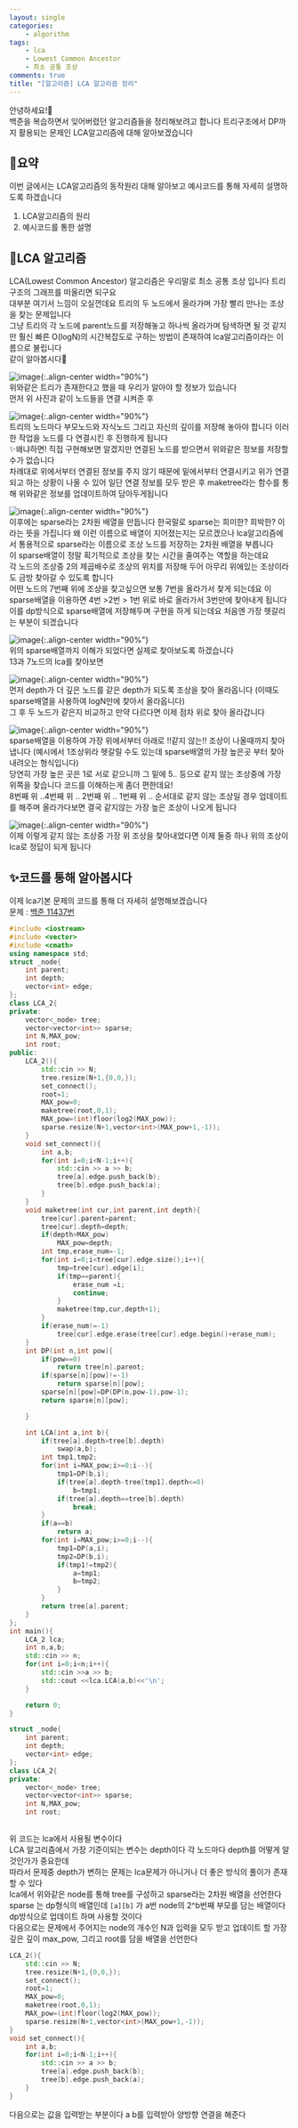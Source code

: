 ```yaml
---
layout: single
categories:
    - algorithm
tags:
    - lca
    - Lowest Common Ancestor
    - 최소 공통 조상
comments: true
title: "[알고리즘] LCA 알고리즘 정리"
---
```


안녕하세요!👋<br>
백준을 복습하면서 잊어버렸던 알고리즘들을 정리해보려고 합니다 트리구조에서 DP까지 활용되는 문제인 LCA알고리즘에 대해 알아보겠습니다<br>

## 🙏요약
이번 글에서는 LCA알고리즘의 동작원리 대해 알아보고 예시코드를 통해 자세히 설명하도록 하겠습니다

1. LCA알고리즘의 원리
2. 예시코드를 통한 설명

## 📔LCA 알고리즘

LCA(Lowest Common Ancestor) 알고리즘은 우리말로 최소 공통 조상 입니다 트리구조의 그래프를 떠올리면 되구요<br>
대부분 여기서 느낌이 오실껀데요 트리의 두 노드에서 올라가며 가장 빨리 만나는 조상을 찾는 문제입니다<br>
그냥 트리의 각 노드에 parent노드를 저장해놓고 하나씩 올라가며 탐색하면 될 것 같지만 훨신 빠른 O(logN)의 시간복잡도로 구하는 방법이 존재하여 lca알고리즘이라는 이름으로 불립니다<br>
같이 알아봅시다👊<br>

![image](/assets/images/0729_29/lca1.png){:.align-center width="90%"}  <br>
위와같은 트리가 존재한다고 했을 때 우리가 알아야 할 정보가 있습니다<br>
먼저 위 사진과 같이 노드들을 연결 시켜준 후<br>

![image](/assets/images/0729_29/lca2.png){:.align-center width="90%"}  <br>
트리의 노드마다 부모노드와 자식노드 그리고 자신의 깊이를 저장해 놓아야 합니다 이러한 작업을 노드를 다 연결시킨 후 진행하게 됩니다<br>
✨왜냐하면! 직접 구현해보면 알겠지만 연결된 노드를 받으면서 위와같은 정보를 저장할 수가 없습니다<br>
차례대로 위에서부터 연결된 정보를 주지 않기 때문에 밑에서부터 연결시키고 위가 연결되고 하는 상황이 나올 수 있어 일단 연결 정보를 모두 받은 후 maketree라는 함수를 통해 위와같은 정보를 업데이트하여 담아두게됩니다<br>

![image](/assets/images/0729_29/lca3.png){:.align-center width="90%"}  <br>
이후에는 sparse라는 2차원 배열을 만듭니다 한국말로 sparse는 희미한? 희박한? 이라는 뜻을 가집니다 왜 이런 이름으로 배열이 지어졌는지는 모르겠으나 lca알고리즘에서 통용적으로 sparse라는 이름으로 조상 노드를 저장하는 2차원 배열을 부릅니다<br>
이 sparse배열이 정말 획기적으로 조상을 찾는 시간을 줄여주는 역할을 하는데요<br>
각 노드의 조상중 2의 제곱배수로 조상의 위치를 저장해 두어 아무리 위에있는 조상이라도 금방 찾아갈 수 있도록 합니다<br>
어떤 노드의 7번째 위에 조상을 찾고싶으면 보통 7번을 올라가서 찾게 되는데요 이 sparse배열을 이용하면 4번 >2번 > 1번 위로 바로 올라가서 3번만에 찾아내게 됩니다<br>
이를 dp방식으로 sparse배열에 저장해두며 구현을 하게 되는데요 처음엔 가장 헷갈리는 부분이 되겠습니다<br>

![image](/assets/images/0729_29/lca4.png){:.align-center width="90%"}  <br>
위의 sparse배열까지 이해가 되었다면 실제로 찾아보도록 하겠습니다<br>
13과 7노드의 lca를 찾아보면<br>

![image](/assets/images/0729_29/lca5.png){:.align-center width="90%"}  <br>
먼저 depth가 더 깊은 노드를 같은 depth가 되도록 조상을 찾아 올라옵니다 (이때도 sparse배열을 사용하여 logN만에 찾아서 올라옵니다)<br>
그 후 두 노드가 같은지 비교하고 만약 다르다면 이제 점차 위로 찾아 올라갑니다<br>

![image](/assets/images/0729_29/lca6.png){:.align-center width="90%"}  <br>
sparse배열을 이용하여 가장 위에서부터 아래로 !!같지 않는!! 조상이 나올때까지 찾아냅니다 (예시에서 1조상위라 헷갈릴 수도 있는데 sparse배열의 가장 높은곳 부터 찾아내려오는 형식입니다)<br>
당연히 가장 높은 곳은 1로 서로 같으니까 그 밑에 5.. 등으로 같지 않는 조상중에 가장 위쪽을 찾습니다 코드를 이해하는게 좀더 편한데요!<br>
8번째 위 ..4번째 위 .. 2번째 위 .. 1번째 위 .. 순서대로 같지 않는 조상일 경우 업데이트를 해주며 올라가다보면 결국 같지않는 가장 높은 조상이 나오게 됩니다<br>

![image](/assets/images/0729_29/lca7.png){:.align-center width="90%"}  <br>
이제 이렇게 같지 않는 조상중 가장 위 조상을 찾아내었다면 이제 둘중 하나 위의 조상이 lca로 정답이 되게 됩니다<br>


## ✨코드를 통해 알아봅시다
이제 lca기본 문제의 코드를 통해 더 자세히 설명해보겠습니다<br>
문제 : [백준 11437번](https://www.acmicpc.net/problem/11437) <br>
  
```cpp
#include <iostream>
#include <vector>
#include <cmath>
using namespace std;
struct _node{
    int parent;
    int depth;
    vector<int> edge;
};
class LCA_2{
private:
    vector<_node> tree;
    vector<vector<int>> sparse;
    int N,MAX_pow;
    int root;
public:
    LCA_2(){
        std::cin >> N;
        tree.resize(N+1,{0,0,});
        set_connect();
        root=1;
        MAX_pow=0;
        maketree(root,0,1);
        MAX_pow=(int)floor(log2(MAX_pow));
        sparse.resize(N+1,vector<int>(MAX_pow+1,-1));
    }
    void set_connect(){
        int a,b;
        for(int i=0;i<N-1;i++){
            std::cin >> a >> b;
            tree[a].edge.push_back(b);
            tree[b].edge.push_back(a);
        }
    }
    void maketree(int cur,int parent,int depth){
        tree[cur].parent=parent;
        tree[cur].depth=depth;
        if(depth>MAX_pow)
            MAX_pow=depth;
        int tmp,erase_num=-1;
        for(int i=0;i<tree[cur].edge.size();i++){
            tmp=tree[cur].edge[i];
            if(tmp==parent){
                erase_num =i;
                continue;
            }
            maketree(tmp,cur,depth+1);
        }
        if(erase_num!=-1)
            tree[cur].edge.erase(tree[cur].edge.begin()+erase_num);
    }
    int DP(int n,int pow){
        if(pow==0)
            return tree[n].parent;
        if(sparse[n][pow]!=-1)
            return sparse[n][pow];
        sparse[n][pow]=DP(DP(n,pow-1),pow-1);
        return sparse[n][pow];

    }

    int LCA(int a,int b){
        if(tree[a].depth>tree[b].depth)
            swap(a,b);
        int tmp1,tmp2;
        for(int i=MAX_pow;i>=0;i--){
            tmp1=DP(b,i);
            if(tree[a].depth-tree[tmp1].depth<=0)
                b=tmp1;
            if(tree[a].depth==tree[b].depth)
                break;
        }
        if(a==b)
            return a;
        for(int i=MAX_pow;i>=0;i--){
            tmp1=DP(a,i);
            tmp2=DP(b,i);
            if(tmp1!=tmp2){
                a=tmp1;
                b=tmp2;
            }
        }
        return tree[a].parent;
    }
};
int main(){
    LCA_2 lca;
    int n,a,b;
    std::cin >> n;
    for(int i=0;i<n;i++){
        std::cin >>a >> b;
        std::cout <<lca.LCA(a,b)<<'\n';
    }

    return 0;
}
```

```cpp
struct _node{
    int parent;
    int depth;
    vector<int> edge;
};
class LCA_2{
private:
    vector<_node> tree;
    vector<vector<int>> sparse;
    int N,MAX_pow;
    int root;
  
```
위 코드는 lca에서 사용될 변수이다<br>
LCA 알고리즘에서 가장 기준이되는 변수는 depth이다 각 노드마다 depth를 어떻게 알 것인가가 중요한데<br>
따라서 문제중 depth가 변하는 문제는 lca문제가 아니거나 더 좋은 방식의 풀이가 존재할 수 있다<br>
lca에서 위와같은 node를 통해 tree를 구성하고 sparse라는 2차원 배열을 선언한다<br>
sparse 는 dp형식의 배열인데 `[a][b]` 가 a번 node의 2^b번째 부모를 담는 배열이다 dp방식으로 업데이트 하며 사용할 것이다<br>
다음으로는 문제에서 주어지는 node의 개수인 N과 입력을 모두 받고 업데이트 할 가장 깊은 깊이 max_pow, 그리고 root를 담을 배열을 선언한다<br>

```cpp
LCA_2(){
    std::cin >> N;
    tree.resize(N+1,{0,0,});
    set_connect();
    root=1;
    MAX_pow=0;
    maketree(root,0,1);
    MAX_pow=(int)floor(log2(MAX_pow));
    sparse.resize(N+1,vector<int>(MAX_pow+1,-1));
}
void set_connect(){
    int a,b;
    for(int i=0;i<N-1;i++){
        std::cin >> a >> b;
        tree[a].edge.push_back(b);
        tree[b].edge.push_back(a);
    }
}

```

다음으로는 값을 입력받는 부분이다 a b를 입력받아 양방향 연결을 해준다<br>




